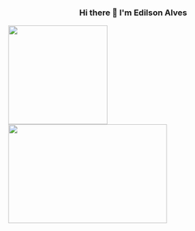 
  <h3 align="center"> Hi there 👋 I'm Edilson Alves </h3>
<div id="card">
<a>
  <img height=200 align="center" src="https://github-readme-stats.vercel.app/api?username=snipax&show_icons=true&include_all_commits=true&hide=contribs&theme=aura_dark" />
</a>
<a>
  <img height=200 width=320 align="center" src="https://github-readme-stats.vercel.app/api/top-langs/?username=snipax&layout=compact&theme=aura_dark" />
</a>
</div>
<!--
**snipax/snipax** is a ✨ _special_ ✨ repository because its `README.md` (this file) appears on your GitHub profile.

Here are some ideas to get you started:

- 🔭 I’m currently working on ...
- 🌱 I’m currently learning ...
- 👯 I’m looking to collaborate on ...
- 🤔 I’m looking for help with ...
- 💬 Ask me about ...
- 📫 How to reach me: ...
- 😄 Pronouns: ...
- ⚡ Fun fact: ...
-->
